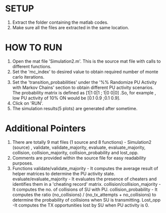 # SETUP

1. Extract the folder containing the matlab codes.
2. Make sure all the files are extracted in the same location.

# HOW TO RUN

1. Open the mat file 'Simulation2.m'. This is the source mat file with calls to different functions.
2. Set the 'mc_index' to desired value to obtain required number of monte carlo iterations.
3. Set the 'transition_probabilities' under the '%% Randomize PU Activity with Markov Chains' section to obtain different PU activity scenarios.
   The probability matrix is defined as [1|1  0|1 ; 1|0  0|0] .So, for example , low PU activity of 10% ON would be [0.1 0.9 ;0.1 0.9].
4. Click on 'RUN'.
5. The simulation results(5 plots) are generated after sometime.


# Additional Pointers
1. There are totally 9 mat files (1 source and 8 functions) - Simulation2 (source) , validate, validate_majority, evaluate, evaluate_majority, collision, collision_majority, collision_probability and lost_opp.
2. Comments are provided within the source file for easy readability purposes.
3. Functions
   validate/validate_majority - It computes the average result of helper matrices to determine the PU activity state.
   evaluate/evaluate_majority - It evaluates the presence of cheaters and identifies them in a 'cheating record' matrix.
   collision/collision_majority - It computes the no. of collisions of SU with PU.
   collision_probability - It computes the ratio (no_collisions) / (no_tx_attempts + no_collisions) to determine the probability of collisions when SU is transmitting.
   Lost_opp -It computes the TX opportunities lost by SU when PU activity is 0.
